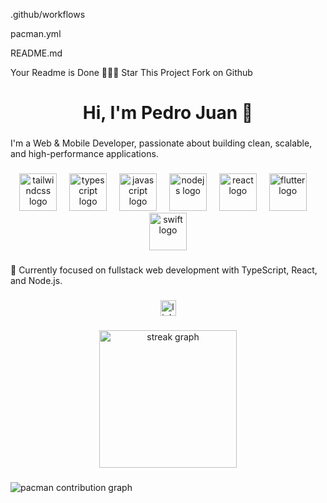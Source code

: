 .github/workflows


pacman.yml


README.md

Your Readme is Done 🎉🎉🎉
Star This Project
Fork on Github

<h1 align="center">Hi, I'm Pedro Juan 👋</h1>

###

<p align="left">I'm a Web & Mobile Developer, passionate about building clean, scalable, and high-performance applications.</p>

###

<div align="center">
  <img src="https://skillicons.dev/icons?i=tailwind" height="60" alt="tailwindcss logo"  />
  <img width="12" />
  <img src="https://cdn.jsdelivr.net/gh/devicons/devicon/icons/typescript/typescript-original.svg" height="60" alt="typescript logo"  />
  <img width="12" />
  <img src="https://cdn.jsdelivr.net/gh/devicons/devicon/icons/javascript/javascript-original.svg" height="60" alt="javascript logo"  />
  <img width="12" />
  <img src="https://cdn.jsdelivr.net/gh/devicons/devicon/icons/nodejs/nodejs-original.svg" height="60" alt="nodejs logo"  />
  <img width="12" />
  <img src="https://cdn.jsdelivr.net/gh/devicons/devicon/icons/react/react-original.svg" height="60" alt="react logo"  />
  <img width="12" />
  <img src="https://cdn.jsdelivr.net/gh/devicons/devicon/icons/flutter/flutter-original.svg" height="60" alt="flutter logo"  />
  <img width="12" />
  <img src="https://cdn.jsdelivr.net/gh/devicons/devicon/icons/swift/swift-original.svg" height="60" alt="swift logo"  />
</div>

###

<p align="left">🌱 Currently focused on fullstack web development with TypeScript, React, and Node.js.</p>

###

<div align="center">
  <img src="https://img.shields.io/static/v1?message=LinkedIn&logo=linkedin&label=&color=0077B5&logoColor=white&labelColor=&style=for-the-badge" height="25" alt="linkedin logo"  />
</div>

###


<div align="center">
  <img src="https://streak-stats.demolab.com?user=PedroJuanOfc&locale=en&mode=daily&theme=dark&hide_border=false&border_radius=5&order=3" height="220" alt="streak graph"  />
</div>

###

<picture>
  <source media="(prefers-color-scheme: dark)" srcset="https://raw.githubusercontent.com/PedroJuanOfc/PedroJuanOfc/output/pacman-contribution-graph-dark.svg">
  <source media="(prefers-color-scheme: light)" srcset="https://raw.githubusercontent.com/PedroJuanOfc/PedroJuanOfc/output/pacman-contribution-graph.svg">
  <img alt="pacman contribution graph" src="https://raw.githubusercontent.com/PedroJuanOfc/PedroJuanOfc/output/pacman-contribution-graph.svg">
</picture>

###
